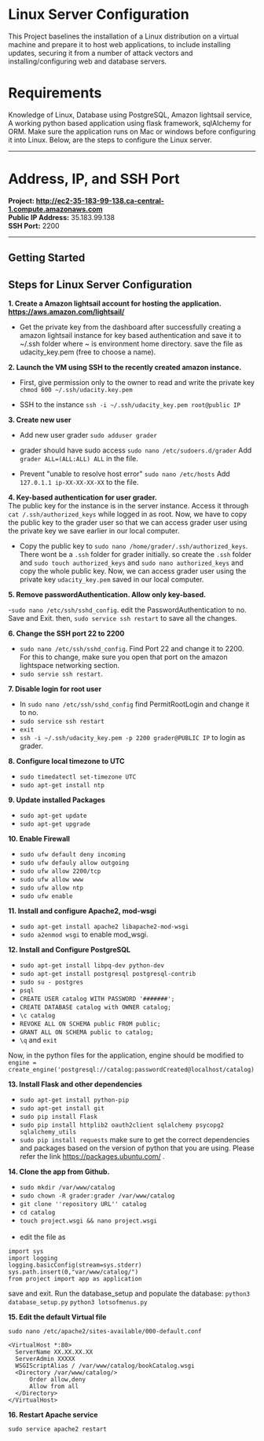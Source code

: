 # Linux Server Configuration

This Project baselines the installation of a Linux distribution on a virtual machine and prepare it to host web applications, to include installing updates, securing it from a number of attack vectors and installing/configuring web and database servers.


# Requirements

Knowledge of Linux, Database using PostgreSQL, Amazon lightsail service, A working python based application using flask framework, sqlAlchemy for ORM. Make sure the application runs on Mac or windows before configuring it into Linux. Below, are the steps to configure the Linux server.

---
# Address, IP, and SSH Port
**Project: http://ec2-35-183-99-138.ca-central-1.compute.amazonaws.com** <br />
**Public IP Address:** 35.183.99.138 <br />
**SSH Port:** 2200

---
## Getting Started

**Steps for Linux Server Configuration**
---
**1. Create a Amazon lightsail account for hosting the application. https://aws.amazon.com/lightsail/**

- Get the private key from the dashboard after successfully creating a amazon lightsail instance for key based authentication and save it to ~/.ssh folder where ~ is environment home directory. save the file as udacity_key.pem (free to choose a name).

**2. Launch the VM using SSH to the recently created amazon instance.** 

- First, give permission only to the owner to read and write the private key
``chmod 600 ~/.ssh/udacity.key.pem ``

- SSH to the instance
``ssh -i ~/.ssh/udacity_key.pem root@public IP``

**3. Create new user**

- Add new user grader 
 ``sudo adduser grader``

- grader should have sudo access
``sudo nano /etc/sudoers.d/grader``
Add ``grader ALL=(ALL:ALL) ALL`` in the file.
- Prevent "unable to resolve host error"
``sudo nano /etc/hosts``
Add ``127.0.1.1 ip-XX-XX-XX-XX`` to the file.

**4. Key-based authentication for user grader.** <br />
The public key for the instance is in the server instance.  Access it through ``cat /.ssh/authorized_keys`` while logged in as root. Now, we have to copy the public key to the grader user so that we can access grader user using the private key we save earlier in our local computer.

- Copy the public key to ``sudo nano /home/grader/.ssh/authorized_keys``. There wont be a ``.ssh`` folder for grader initially. so create the ``.ssh`` folder and ``sudo touch authorized_keys`` and ``sudo nano authorized_keys`` and copy the whole public key. Now, we can access grader user using the private key ``udacity_key.pem`` saved in our local computer.

**5. Remove passwordAuthentication. Allow only key-based.**

-``sudo nano /etc/ssh/sshd_config``. edit the PasswordAuthentication to no. Save and Exit. then, ``sudo service ssh restart`` to save all the changes.

**6. Change the SSH port 22 to 2200**

- ``sudo nano /etc/ssh/sshd_config``. Find Port 22 and change it to 2200. For this to change, make sure you open that port on the amazon lightspace networking section. 
- ``sudo servie ssh restart``.

**7. Disable login for root user**

- In ``sudo nano /etc/ssh/sshd_config`` find PermitRootLogin and change it to no.
- ``sudo service ssh restart``
- ``exit``
- ``ssh -i ~/.ssh/udacity_key.pem -p 2200 grader@PUBLIC IP`` to login as grader.

**8. Configure local timezone to UTC**

- ``sudo timedatectl set-timezone UTC``
- ``sudo apt-get install ntp``

**9. Update installed Packages**

- ``sudo apt-get update``
- ``sudo apt-get upgrade``

**10. Enable Firewall**

- ``sudo ufw default deny incoming``
- ``sudo ufw defauly allow outgoing``
- ``sudo ufw allow 2200/tcp``
- ``sudo ufw allow www``
- ``sudo ufw allow ntp``
- ``sudo ufw enable``

**11. Install and configure Apache2, mod-wsgi**


- ``sudo apt-get install apache2 libapache2-mod-wsgi`` 
- ``sudo a2enmod wsgi`` to enable mod_wsgi.

**12. Install and Configure PostgreSQL**

- ``sudo apt-get install libpq-dev python-dev``
- ``sudo apt-get install postgresql postgresql-contrib``
- ``sudo su - postgres``
- ``psql``
- ``CREATE USER catalog WITH PASSWORD '#######';``
- ``CREATE DATABASE catalog with OWNER catalog;``
- ``\c catalog``
- ``REVOKE ALL ON SCHEMA public FROM public;``
- ``GRANT ALL ON SCHEMA public to catalog;``
- ``\q`` and ``exit``

Now, in the python files for the application, engine should be modified to 
``engine = create_engine('postgresql://catalog:passwordCreated@localhost/catalog)``

**13. Install Flask and other dependencies**
- ``sudo apt-get install python-pip``
- ``sudo apt-get install git``
- ``sudo pip install Flask``
- ``sudo pip install httplib2 oauth2client sqlalchemy psycopg2 sqlalchemy_utils``
- ``sudo pip install requests``
make sure to get the correct dependencies and packages based on the version of python that you are using. Please refer the link https://packages.ubuntu.com/ .

**14. Clone the app from Github.**

 - ``sudo mkdir /var/www/catalog``
- ``sudo chown -R grader:grader /var/www/catalog``
- ``git clone ''repository URL'' catalog``
- ``cd catalog``
- ``touch project.wsgi && nano project.wsgi`` <br/><br/>
-  edit the file as 
```
import sys
import logging
logging.basicConfig(stream=sys.stderr)
sys.path.insert(0,"var/www/catalog/")
from project import app as application
```
save and exit. Run the database_setup and populate the database:
``python3 database_setup.py``
``python3 lotsofmenus.py``

**15. Edit the default Virtual file**

``sudo nano /etc/apache2/sites-available/000-default.conf``
```
<VirtualHost *:80>
  ServerName XX.XX.XX.XX
  ServerAdmin XXXXX
  WSGIScriptAlias / /var/www/catalog/bookCatalog.wsgi
  <Directory /var/www/catalog/>
      Order allow,deny
      Allow from all
  </Directory>
</VirtualHost>
```

**16. Restart Apache service**

``sudo service apache2 restart``




